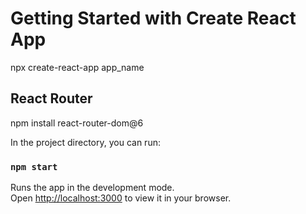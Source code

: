 # Getting Started with Create React App
npx create-react-app app_name
## React Router
npm install react-router-dom@6

In the project directory, you can run:

### `npm start`

Runs the app in the development mode.\
Open [http://localhost:3000](http://localhost:3000) to view it in your browser.

